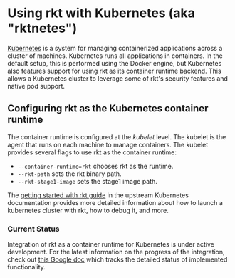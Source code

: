 # Using rkt with Kubernetes (aka "rktnetes")

[Kubernetes](http://kubernetes.io) is a system for managing containerized applications across a cluster of machines.
Kubernetes runs all applications in containers.
In the default setup, this is performed using the Docker engine, but Kubernetes also features support for using rkt as its container runtime backend.
This allows a Kubernetes cluster to leverage some of rkt's security features and native pod support.

## Configuring rkt as the Kubernetes container runtime

The container runtime is configured at the _kubelet_ level.
The kubelet is the agent that runs on each machine to manage containers.
The kubelet provides several flags to use rkt as the container runtime:
- `--container-runtime=rkt` chooses rkt as the runtime.
- `--rkt-path` sets the rkt binary path.
- `--rkt-stage1-image` sets the stage1 image path.

The [getting started with rkt guide][] in the upstream Kubernetes documentation provides more detailed information about how to launch a kubernetes cluster with rkt, how to debug it, and more.

[getting started with rkt guide]: http://kubernetes.io/docs/getting-started-guides/rkt/

### Current Status

Integration of rkt as a container runtime for Kubernetes is under active development.
For the latest information on the progress of the integration, check out [this Google doc][rkt-k8s-checklist] which tracks the detailed status of implemented functionality.

[rkt-k8s-checklist]: https://docs.google.com/document/d/1dYxInIUDTm4HEArQ9Hom_1NhYw22WrXWdglnaLjtQsI/edit
